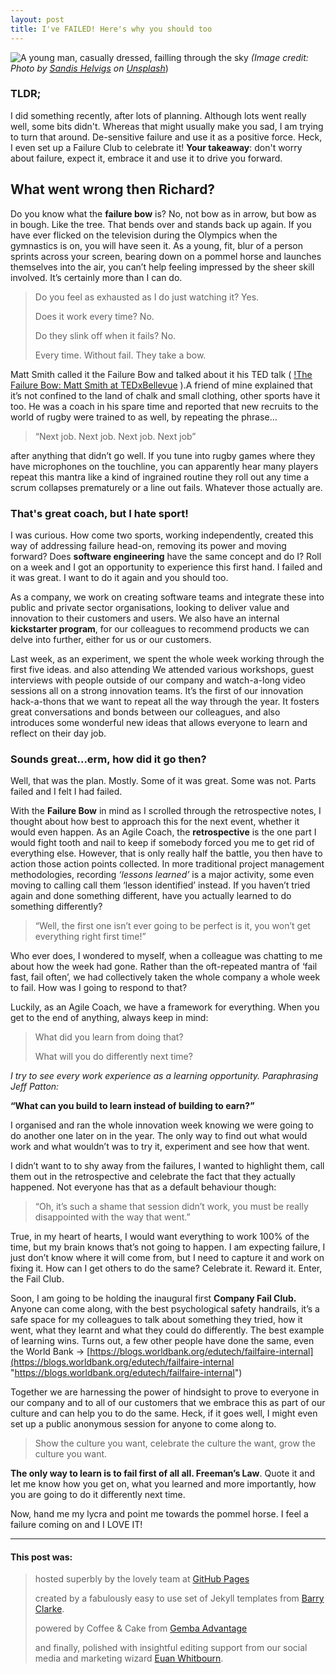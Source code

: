 ```yaml
---
layout: post
title: I've FAILED! Here's why you should too
---
```


![A young man, casually dressed, failling through the sky](https://richardfreeman.me.uk/images/fail-blog-failing-title.png)
*(Image credit: Photo by [Sandis Helvigs](https://unsplash.com/@sandishelvigs?utm_source=unsplash&utm_medium=referral&utm_content=creditCopyText) on [Unsplash](/s/photos/acrobatic?utm_source=unsplash&utm_medium=referral&utm_content=creditCopyText)*)

### TLDR; 
I did something recently, after lots of planning. Although lots went really well, some bits didn't. Whereas that might usually make you sad, I am trying to turn that around. De-sensitive failure and use it as a positive force. Heck, I even set up a Failure Club to celebrate it! **Your takeaway**: don't worry about failure, expect it, embrace it and use it to drive you forward.

## What went wrong then Richard?
Do you know what the **failure bow** is? No, not bow as in arrow, but bow as in bough. Like the tree. That bends over and stands back up again. If you have ever flicked on the television during the Olympics when the gymnastics is on, you will have seen it. As a young, fit, blur of a person sprints across your screen, bearing down on a pommel horse and launches themselves into the air, you can’t help feeling impressed by the sheer skill involved. It’s certainly more than I can do.

> Do you feel as exhausted as I do just watching it? Yes.
> 
> Does it work every time? No.
> 
> Do they slink off when it fails? No.
> 
> Every time. Without fail. They take a bow.

Matt Smith called it the Failure Bow and talked about it his TED talk ( [!The Failure Bow: Matt Smith at TEDxBellevue](https://www.youtube.com/watch?v=cXuD2zHVeB0) ).A friend of mine explained that it’s not confined to the land of chalk and small clothing, other sports have it too. He was a coach in his spare time and reported that new recruits to the world of rugby were trained to as well, by repeating the phrase…

> “Next job. Next job. Next job. Next job”

after anything that didn’t go well. If you tune into rugby games where they have microphones on the touchline, you can apparently hear many players repeat this mantra like a kind of ingrained routine they roll out any time a scrum collapses prematurely or a line out fails. Whatever those actually are.

### That's great coach, but I hate sport!

I was curious. How come two sports, working independently, created this way of addressing failure head-on, removing its power and moving forward? Does **software engineering** have the same concept and do I? Roll on a week and I got an opportunity to experience this first hand. I failed and it was great. I want to do it again and you should too.

As a company, we work on creating software teams and integrate these into public and private sector organisations, looking to deliver value and innovation to their customers and users. We also have an internal **kickstarter program**, for our colleagues to recommend products we can delve into further, either for us or our customers. 

Last week, as an experiment, we spent the whole week working through the first five ideas. and also attending We attended various workshops, guest interviews with people outside of our company and watch-a-long video sessions all on a strong innovation teams. It’s the first of our innovation hack-a-thons that we want to repeat all the way through the year. It fosters great conversations and bonds between our colleagues, and also introduces some wonderful new ideas that allows everyone to learn and reflect on their day job.

### Sounds great...erm, how did it go then?

Well, that was the plan. Mostly. Some of it was great. Some was not. Parts failed and I felt I had failed.

With the **Failure Bow** in mind as I scrolled through the retrospective notes, I thought about how best to approach this for the next event, whether it would even happen. As an Agile Coach, the **retrospective** is the one part I would fight tooth and nail to keep if somebody forced you me to get rid of everything else. However, that is only really half the battle, you then have to action those action points collected. In more traditional project management methodologies, recording *‘lessons learned’* is a major activity, some even moving to calling call them ‘lesson identified’ instead. If you haven’t tried again and done something different, have you actually learned to do something differently?

> “Well, the first one isn’t ever going to be perfect is it, you won’t get everything right first time!”

Who ever does, I wondered to myself, when a colleague was chatting to me about how the week had gone. Rather than the oft-repeated mantra of ‘fail fast, fail often’, we had collectively taken the whole company a whole week to fail. How was I going to respond to that?

Luckily, as an Agile Coach, we have a framework for everything. When you get to the end of anything, always keep in mind:

> What did you learn from doing that?
> 
> What will you do differently next time?

*I try to see every work experience as a learning opportunity. Paraphrasing Jeff Patton:*

**“What can you build to learn instead of building to earn?”**

I organised and ran the whole innovation week knowing we were going to do another one later on in the year. The only way to find out what would work and what wouldn’t was to try it, experiment and see how that went.

I didn’t want to to shy away from the failures, I wanted to highlight them, call them out in the retrospective and celebrate the fact that they actually happened. Not everyone has that as a default behaviour though:

> “Oh, it’s such a shame that session didn’t work, you must be really disappointed with the way that went.”

True, in my heart of hearts, I would want everything to work 100% of the time, but my brain knows that’s not going to happen. I am expecting failure, I just don’t know where it will come from, but I need to capture it and work on fixing it. How can I get others to do the same? Celebrate it. Reward it. Enter, the Fail Club.

Soon, I am going to be holding the inaugural first **Company Fail Club.** Anyone can come along, with the best psychological safety handrails, it’s a safe space for my colleagues to talk about something they tried, how it went, what they learnt and what they could do differently. The best example of learning wins. Turns out, a few other people have done the same, even the World Bank → [https://blogs.worldbank.org/edutech/failfaire-internal](https://blogs.worldbank.org/edutech/failfaire-internal "https://blogs.worldbank.org/edutech/failfaire-internal")

Together we are harnessing the power of hindsight to prove to everyone in our company and to all of our customers that we embrace this as part of our culture and can help you to do the same. Heck, if it goes well, I might even set up a public anonymous session for anyone to come along to.

> Show the culture you want, celebrate the culture the want, grow the culture you want.

**The only way to learn is to fail first of all all. Freeman’s Law**. Quote it and let me know how you get on, what you learned and more importantly, how you are going to do it differently next time.

Now, hand me my lycra and point me towards the pommel horse. I feel a failure coming on and I LOVE IT!

***

#### This post was:
> 
> hosted superbly by the lovely team at [GitHub Pages](https://pages.github.com/)
> 
> created by a fabulously easy to use set of Jekyll templates from [Barry Clarke](https://www.jekyllnow.com/ "Check out the live demo of the Jekyll now theme from Barry here with examples of text to use").
> 
> powered by Coffee & Cake from [Gemba Advantage](https://www.gembaadvantage.com "the lovely people who bravely employ me as an Agile Coach working with Public Sector customers across the UK") 
> 
> and finally, polished with insightful editing support from our social media and marketing wizard [Euan Whitbourn](https://www.linkedin.com/in/euan-whitbourn-117332170/ "our amazing social media and marketing whizz kid").
<!--stackedit_data:
eyJoaXN0b3J5IjpbOTczODkwMDU4LC0xODQ3MjI2ODI2LDM4Mz
E0Mzg4NywyMTAxMDY2MzQsNTYxMDA3MDY0LDE2OTY5NTM0MzIs
LTEzMDg2NTM4MTcsLTEzOTY4MjUyNzcsMTMzNDUwNzYxOCwtMT
Y1NTc5MDM0OSw3MzA5OTgxMTZdfQ==
-->